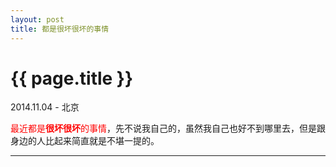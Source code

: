 ```yaml
---
layout: post
title: 都是很坏很坏的事情
---
```


{{ page.title }}
================

<p class="meta"> 2014.11.04 - 北京</p>

<font color="red">最近都是**很坏很坏**的事情</font>，先不说我自己的，虽然我自己也好不到哪里去，但是跟身边的人比起来简直就是不堪一提的。</p>
<hr />
